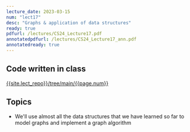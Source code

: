 ```yaml
---
lecture_date: 2023-03-15
num: "lect17"
desc: "Graphs & application of data structures"
ready: true
pdfurl: /lectures/CS24_Lecture17.pdf
annotatedpdfurl: /lectures/CS24_Lecture17_ann.pdf
annotatedready: true
---
```


## Code written in class

[{{site.lect_repo}}/tree/main/{{page.num}}]({{site.lect_repo}}/tree/main/{{page.num}})


## Topics
* We'll use almost all the data structures that we have learned so far to model graphs and implement a graph algorithm